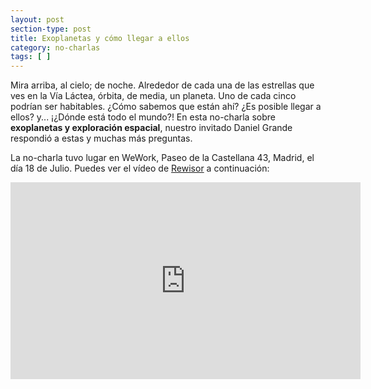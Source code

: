 ```yaml
---
layout: post
section-type: post
title: Exoplanetas y cómo llegar a ellos
category: no-charlas
tags: [ ]
---
```


Mira arriba, al cielo; de noche. Alrededor de cada una de las estrellas que ves en la Vía Láctea, órbita, de media, un planeta. Uno de cada cinco podrían ser habitables. ¿Cómo sabemos que están ahí? ¿Es posible llegar a ellos? y... 
¡¿Dónde está todo el mundo?! En esta no-charla sobre **exoplanetas y exploración espacial**, nuestro invitado Daniel Grande
respondió a estas y muchas más preguntas.

La no-charla tuvo lugar en WeWork, Paseo de la Castellana 43, Madrid, el día 18 de Julio. Puedes ver el vídeo de 
[Rewisor](http://www.rewisor.com/) a continuación:
 
 <iframe style="display: block;margin: auto;" width="560px" height="315px" src="https://www.youtube.com/embed/w4gN-Q6X0uw?rel=0&amp;showinfo=0" frameborder="0"></iframe>